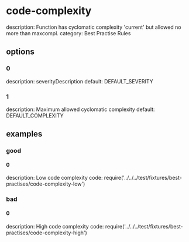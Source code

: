 # code-complexity

description: Function has cyclomatic complexity 'current' but allowed no more than maxcompl.
category: Best Practise Rules
## options

### 0

description: severityDescription
default: DEFAULT_SEVERITY
### 1

description: Maximum allowed cyclomatic complexity
default: DEFAULT_COMPLEXITY
## examples

### good

#### 0

description: Low code complexity
code: require('../../../test/fixtures/best-practises/code-complexity-low')
### bad

#### 0

description: High code complexity
code: require('../../../test/fixtures/best-practises/code-complexity-high')
